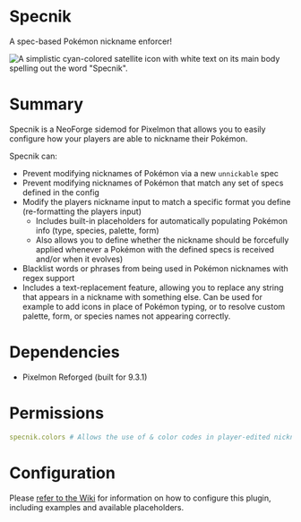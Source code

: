 # Specnik
A spec-based Pokémon nickname enforcer!

![A simplistic cyan-colored satellite icon with white text on its main body spelling out the word "Specnik".](https://i.imgur.com/AO3Lmwg.png)

# Summary
Specnik is a NeoForge sidemod for Pixelmon that allows you to easily configure how your players are able to nickname their Pokémon.

Specnik can:
- Prevent modifying nicknames of Pokémon via a new `unnickable` spec
- Prevent modifying nicknames of Pokémon that match any set of specs defined in the config
- Modify the players nickname input to match a specific format you define (re-formatting the players input)
    - Includes built-in placeholders for automatically populating Pokémon info (type, species, palette, form)
    - Also allows you to define whether the nickname should be forcefully applied whenever a Pokémon with the defined specs is received and/or when it evolves)
- Blacklist words or phrases from being used in Pokémon nicknames with regex support
- Includes a text-replacement feature, allowing you to replace any string that appears in a nickname with something else. Can be used for example to add icons in place of Pokémon typing, or to resolve custom palette, form, or species names not appearing correctly.


# Dependencies
- Pixelmon Reforged (built for 9.3.1)

# Permissions
```yaml
specnik.colors # Allows the use of & color codes in player-edited nicknames to be parsed
```

# Configuration
Please [refer to the Wiki](https://github.com/Mike5357/Specnik/wiki) for information on how to configure this plugin, including examples and available placeholders.
